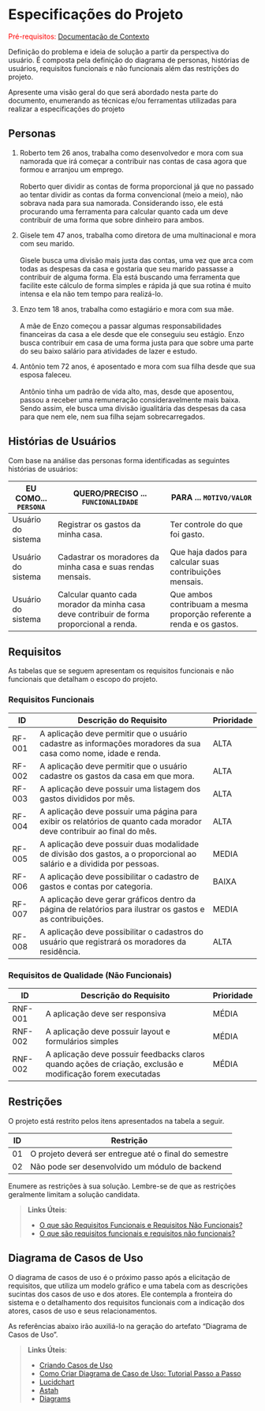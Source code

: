 # Especificações do Projeto

<span style="color:red">Pré-requisitos: <a href="1-Documentação de Contexto.md"> Documentação de Contexto</a></span>

Definição do problema e ideia de solução a partir da perspectiva do usuário. É composta pela definição do  diagrama de personas, histórias de usuários, requisitos funcionais e não funcionais além das restrições do projeto.

Apresente uma visão geral do que será abordado nesta parte do documento, enumerando as técnicas e/ou ferramentas utilizadas para realizar a especificações do projeto

## Personas

1) Roberto tem 26 anos, trabalha como desenvolvedor e mora com sua namorada que irá começar 
a contribuir nas contas de casa agora que formou e arranjou um emprego.
<br><br> Roberto quer dividir as contas de forma proporcional já que no passado ao tentar dividir as contas 
da forma convencional (meio a meio), não sobrava nada para sua namorada. 
Considerando isso, ele está procurando uma ferramenta para calcular quanto cada um deve contribuir 
de uma forma que sobre dinheiro para ambos.

2) Gisele tem 47 anos, trabalha como diretora de uma multinacional e mora com seu marido.
<br><br> Gisele busca uma divisão mais justa das contas, uma vez que arca com todas as despesas da casa e gostaria que seu marido passasse a contribuir de alguma forma.
Ela está buscando uma ferramenta que facilite este cálculo de forma simples e rápida já que sua rotina é muito intensa e ela não tem tempo para realizá-lo.

3) Enzo tem 18 anos, trabalha como estagiário e mora com sua mãe.
<br><br> A mãe de Enzo começou a passar algumas responsabilidades financeiras da casa a ele desde que ele conseguiu seu estágio.
Enzo busca contribuir em casa de uma forma justa para que sobre uma parte do seu baixo salário para atividades de lazer e estudo.

4) Antônio tem 72 anos, é aposentado e mora com sua filha desde que sua esposa faleceu.
<br><br> Antônio tinha um padrão de vida alto, mas, desde que aposentou, passou a receber uma remuneração consideravelmente mais baixa.
Sendo assim, ele busca uma divisão igualitária das despesas da casa para que nem ele, nem sua filha sejam sobrecarregados.

## Histórias de Usuários

Com base na análise das personas forma identificadas as seguintes histórias de usuários:

|EU COMO... `PERSONA`| QUERO/PRECISO ... `FUNCIONALIDADE` |PARA ... `MOTIVO/VALOR`                 |
|--------------------|------------------------------------|----------------------------------------|
|Usuário do sistema  | Registrar os gastos da minha casa.  | Ter controle do que foi gasto. |
|Usuário do sistema | Cadastrar os moradores da minha casa e suas rendas mensais. | Que haja dados para calcular suas contribuições mensais.  |
|Usuário do sistema  | Calcular quanto cada morador da minha casa deve contribuir de forma proporcional a renda. | Que ambos contribuam a mesma proporção referente a renda e os gastos. |

## Requisitos

As tabelas que se seguem apresentam os requisitos funcionais e não funcionais que detalham o escopo do projeto.

### Requisitos Funcionais

|ID    | Descrição do Requisito  | Prioridade |
|------|-----------------------------------------|----|
|RF-001| A aplicação deve permitir que o usuário cadastre as informações moradores da sua casa como nome, idade e renda. | ALTA |
|RF-002| A aplicação deve permitir que o usuário cadastre os gastos da casa em que mora. | ALTA |
|RF-003| A aplicação deve possuir uma listagem dos gastos divididos por mês. | ALTA |
|RF-004| A aplicação deve possuir uma página para exibir os relatórios de quanto cada morador deve contribuir ao final do mês. | ALTA |
|RF-005| A aplicação deve possuir duas modalidade de divisão dos gastos, a o proporcional ao salário e a dividida por pessoas. | MEDIA |
|RF-006| A aplicação deve possibilitar o cadastro de gastos e contas por categoria. | BAIXA |
|RF-007| A aplicação deve gerar gráficos dentro da página de relatórios para ilustrar os gastos e as contribuições. | MEDIA |
|RF-008| A aplicação deve possibilitar o cadastros do usuário que registrará os moradores da residência. | ALTA |

### Requisitos de Qualidade (Não Funcionais)

|ID     | Descrição do Requisito  |Prioridade |
|-------|-------------------------|----|
|RNF-001| A aplicação deve ser responsiva | MÉDIA | 
|RNF-002| A aplicação deve possuir layout e formulários simples | MÉDIA |
|RNF-002| A aplicação deve possuir feedbacks claros quando ações de criação, exclusão e modificação forem executadas | MÉDIA |

## Restrições

O projeto está restrito pelos itens apresentados na tabela a seguir.

|ID| Restrição                                             |
|--|-------------------------------------------------------|
|01| O projeto deverá ser entregue até o final do semestre |
|02| Não pode ser desenvolvido um módulo de backend        |


Enumere as restrições à sua solução. Lembre-se de que as restrições geralmente limitam a solução candidata.

> **Links Úteis**:
> - [O que são Requisitos Funcionais e Requisitos Não Funcionais?](https://codificar.com.br/requisitos-funcionais-nao-funcionais/)
> - [O que são requisitos funcionais e requisitos não funcionais?](https://analisederequisitos.com.br/requisitos-funcionais-e-requisitos-nao-funcionais-o-que-sao/)

## Diagrama de Casos de Uso

O diagrama de casos de uso é o próximo passo após a elicitação de requisitos, que utiliza um modelo gráfico e uma tabela com as descrições sucintas dos casos de uso e dos atores. Ele contempla a fronteira do sistema e o detalhamento dos requisitos funcionais com a indicação dos atores, casos de uso e seus relacionamentos. 

As referências abaixo irão auxiliá-lo na geração do artefato “Diagrama de Casos de Uso”.

> **Links Úteis**:
> - [Criando Casos de Uso](https://www.ibm.com/docs/pt-br/elm/6.0?topic=requirements-creating-use-cases)
> - [Como Criar Diagrama de Caso de Uso: Tutorial Passo a Passo](https://gitmind.com/pt/fazer-diagrama-de-caso-uso.html/)
> - [Lucidchart](https://www.lucidchart.com/)
> - [Astah](https://astah.net/)
> - [Diagrams](https://app.diagrams.net/)
